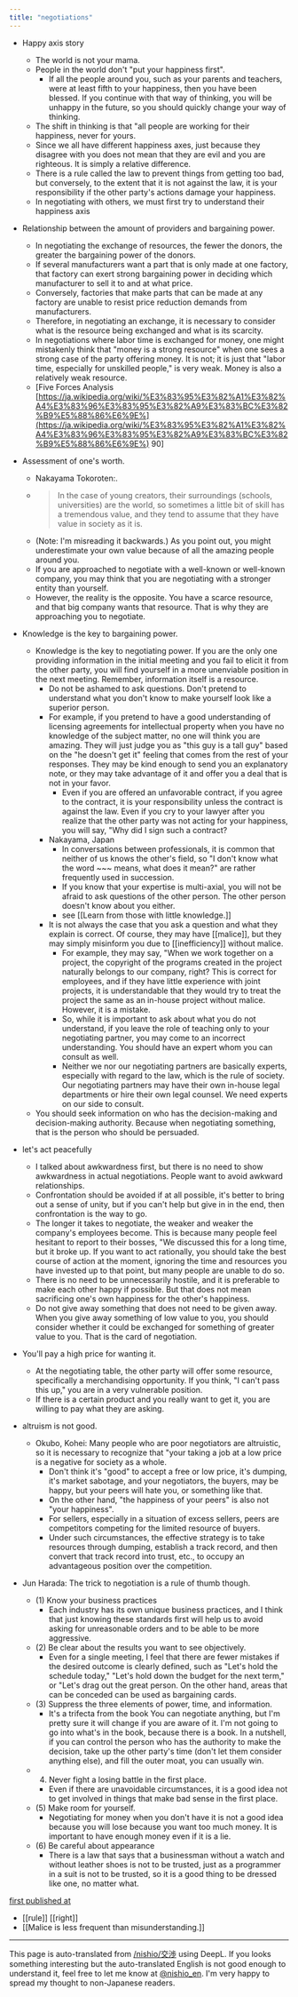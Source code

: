 ```yaml
---
title: "negotiations"
---
```


- Happy axis story
    - The world is not your mama.
    - People in the world don't "put your happiness first".
        - If all the people around you, such as your parents and teachers, were at least fifth to your happiness, then you have been blessed. If you continue with that way of thinking, you will be unhappy in the future, so you should quickly change your way of thinking.
    - The shift in thinking is that "all people are working for their happiness, never for yours.
    - Since we all have different happiness axes, just because they disagree with you does not mean that they are evil and you are righteous. It is simply a relative difference.
    - There is a rule called the law to prevent things from getting too bad, but conversely, to the extent that it is not against the law, it is your responsibility if the other party's actions damage your happiness.
    - In negotiating with others, we must first try to understand their happiness axis

- Relationship between the amount of providers and bargaining power.
    - In negotiating the exchange of resources, the fewer the donors, the greater the bargaining power of the donors.
    - If several manufacturers want a part that is only made at one factory, that factory can exert strong bargaining power in deciding which manufacturer to sell it to and at what price.
    - Conversely, factories that make parts that can be made at any factory are unable to resist price reduction demands from manufacturers.
    - Therefore, in negotiating an exchange, it is necessary to consider what is the resource being exchanged and what is its scarcity.
    - In negotiations where labor time is exchanged for money, one might mistakenly think that "money is a strong resource" when one sees a strong case of the party offering money. It is not; it is just that "labor time, especially for unskilled people," is very weak. Money is also a relatively weak resource.
    - [Five Forces Analysis [https://ja.wikipedia.org/wiki/%E3%83%95%E3%82%A1%E3%82%A4%E3%83%96%E3%83%95%E3%82%A9%E3%83%BC%E3%82%B9%E5%88%86%E6%9E%](https://ja.wikipedia.org/wiki/%E3%83%95%E3%82%A1%E3%82%A4%E3%83%96%E3%83%95%E3%82%A9%E3%83%BC%E3%82%B9%E5%88%86%E6%9E%) 90]

- Assessment of one's worth.
    - Nakayama Tokoroten:.
    - > In the case of young creators, their surroundings (schools, universities) are the world, so sometimes a little bit of skill has a tremendous value, and they tend to assume that they have value in society as it is.
    - (Note: I'm misreading it backwards.) As you point out, you might underestimate your own value because of all the amazing people around you.
    - If you are approached to negotiate with a well-known or well-known company, you may think that you are negotiating with a stronger entity than yourself.
    - However, the reality is the opposite. You have a scarce resource, and that big company wants that resource. That is why they are approaching you to negotiate.

- Knowledge is the key to bargaining power.
    - Knowledge is the key to negotiating power. If you are the only one providing information in the initial meeting and you fail to elicit it from the other party, you will find yourself in a more unenviable position in the next meeting. Remember, information itself is a resource.
        - Do not be ashamed to ask questions. Don't pretend to understand what you don't know to make yourself look like a superior person.
        - For example, if you pretend to have a good understanding of licensing agreements for intellectual property when you have no knowledge of the subject matter, no one will think you are amazing. They will just judge you as "this guy is a tall guy" based on the "he doesn't get it" feeling that comes from the rest of your responses. They may be kind enough to send you an explanatory note, or they may take advantage of it and offer you a deal that is not in your favor.
            - Even if you are offered an unfavorable contract, if you agree to the contract, it is your responsibility unless the contract is against the law. Even if you cry to your lawyer after you realize that the other party was not acting for your happiness, you will say, "Why did I sign such a contract?
        - Nakayama, Japan
            - In conversations between professionals, it is common that neither of us knows the other's field, so "I don't know what the word ~~~ means, what does it mean?" are rather frequently used in succession.
            - If you know that your expertise is multi-axial, you will not be afraid to ask questions of the other person. The other person doesn't know about you either.
            - see  [[Learn from those with little knowledge.]]
        - It is not always the case that you ask a question and what they explain is correct. Of course, they may have [[malice]], but they may simply misinform you due to [[inefficiency]] without malice.
            - For example, they may say, "When we work together on a project, the copyright of the programs created in the project naturally belongs to our company, right? This is correct for employees, and if they have little experience with joint projects, it is understandable that they would try to treat the project the same as an in-house project without malice. However, it is a mistake.
            - So, while it is important to ask about what you do not understand, if you leave the role of teaching only to your negotiating partner, you may come to an incorrect understanding. You should have an expert whom you can consult as well.
            - Neither we nor our negotiating partners are basically experts, especially with regard to the law, which is the rule of society. Our negotiating partners may have their own in-house legal departments or hire their own legal counsel. We need experts on our side to consult.
    - You should seek information on who has the decision-making and decision-making authority. Because when negotiating something, that is the person who should be persuaded.

- let's act peacefully
    - I talked about awkwardness first, but there is no need to show awkwardness in actual negotiations. People want to avoid awkward relationships.
    - Confrontation should be avoided if at all possible, it's better to bring out a sense of unity, but if you can't help but give in in the end, then confrontation is the way to go.
    - The longer it takes to negotiate, the weaker and weaker the company's employees become. This is because many people feel hesitant to report to their bosses, "We discussed this for a long time, but it broke up. If you want to act rationally, you should take the best course of action at the moment, ignoring the time and resources you have invested up to that point, but many people are unable to do so.
    - There is no need to be unnecessarily hostile, and it is preferable to make each other happy if possible. But that does not mean sacrificing one's own happiness for the other's happiness.
    - Do not give away something that does not need to be given away. When you give away something of low value to you, you should consider whether it could be exchanged for something of greater value to you. That is the card of negotiation.

- You'll pay a high price for wanting it.
    - At the negotiating table, the other party will offer some resource, specifically a merchandising opportunity. If you think, "I can't pass this up," you are in a very vulnerable position.
    - If there is a certain product and you really want to get it, you are willing to pay what they are asking.

- altruism is not good.
    - Okubo, Kohei: Many people who are poor negotiators are altruistic, so it is necessary to recognize that "your taking a job at a low price is a negative for society as a whole.
        - Don't think it's "good" to accept a free or low price, it's dumping, it's market sabotage, and your negotiators, the buyers, may be happy, but your peers will hate you, or something like that.
        - On the other hand, "the happiness of your peers" is also not "your happiness".
        - For sellers, especially in a situation of excess sellers, peers are competitors competing for the limited resource of buyers.
        - Under such circumstances, the effective strategy is to take resources through dumping, establish a track record, and then convert that track record into trust, etc., to occupy an advantageous position over the competition.

- Jun Harada: The trick to negotiation is a rule of thumb though.
    - (1) Know your business practices
        - Each industry has its own unique business practices, and I think that just knowing these standards first will help us to avoid asking for unreasonable orders and to be able to be more aggressive.
    - (2) Be clear about the results you want to see objectively.
        - Even for a single meeting, I feel that there are fewer mistakes if the desired outcome is clearly defined, such as "Let's hold the schedule today," "Let's hold down the budget for the next term," or "Let's drag out the great person. On the other hand, areas that can be conceded can be used as bargaining cards.
    - (3) Suppress the three elements of power, time, and information.
        - It's a trifecta from the book You can negotiate anything, but I'm pretty sure it will change if you are aware of it. I'm not going to go into what's in the book, because there is a book. In a nutshell, if you can control the person who has the authority to make the decision, take up the other party's time (don't let them consider anything else), and fill the outer moat, you can usually win.
    - 4) Never fight a losing battle in the first place.
        - Even if there are unavoidable circumstances, it is a good idea not to get involved in things that make bad sense in the first place.
    - (5) Make room for yourself.
        - Negotiating for money when you don't have it is not a good idea because you will lose because you want too much money. It is important to have enough money even if it is a lie.
    - (6) Be careful about appearance
        - There is a law that says that a businessman without a watch and without leather shoes is not to be trusted, just as a programmer in a suit is not to be trusted, so it is a good thing to be dressed like one, no matter what.

[first published at](https://www.facebook.com/nishiohirokazu/posts/10213563687183067)

- [[rule]]   [[right]]
- [[Malice is less frequent than misunderstanding.]]

---
This page is auto-translated from [/nishio/交渉](https://scrapbox.io/nishio/交渉) using DeepL. If you looks something interesting but the auto-translated English is not good enough to understand it, feel free to let me know at [@nishio_en](https://twitter.com/nishio_en). I'm very happy to spread my thought to non-Japanese readers.